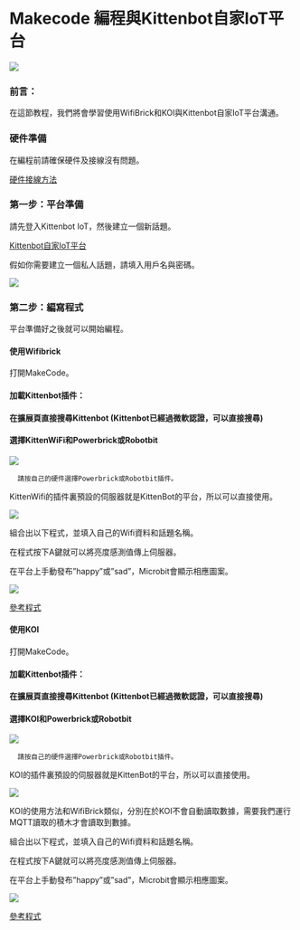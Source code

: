 # Makecode 編程與Kittenbot自家IoT平台

![](https://kittenbothk.readthedocs.io/en/latest/\_images/mcbanner8.png)

### 前言：

在這節教程，我們將會學習使用WifiBrick和KOI與Kittenbot自家IoT平台溝通。

### 硬件準備

在編程前請確保硬件及接線沒有問題。

[硬件接線方法](../wifibrick/wifibrick\_intro.md)

### 第一步：平台準備

請先登入Kittenbot IoT，然後建立一個新話題。

[Kittenbot自家IoT平台](https://iot.kittenbot.cn/)

假如你需要建立一個私人話題，請填入用戶名與密碼。

![](https://kittenbothk.readthedocs.io/en/latest/\_images/kittenbot\_11.png)

### 第二步：編寫程式

平台準備好之後就可以開始編程。

#### 使用Wifibrick

打開MakeCode。

#### 加載Kittenbot插件：

#### 在擴展頁直接搜尋Kittenbot (Kittenbot已經過微軟認證，可以直接搜尋)

#### 選擇KittenWiFi和Powerbrick或Robotbit

![](https://kittenbothk.readthedocs.io/en/latest/\_images/wifi\_search.png)

```
  請按自己的硬件選擇Powerbrick或Robotbit插件。
```

KittenWifi的插件裏預設的伺服器就是KittenBot的平台，所以可以直接使用。

![](https://kittenbothk.readthedocs.io/en/latest/\_images/kittenbot\_21.png)

組合出以下程式，並填入自己的Wifi資料和話題名稱。

在程式按下A鍵就可以將亮度感測值傳上伺服器。

在平台上手動發布”happy”或”sad”，Microbit會顯示相應圖案。

![](https://kittenbothk.readthedocs.io/en/latest/\_images/kittenbot\_31.png)

[參考程式](https://makecode.microbit.org/\_D4J7wX7uRhtV)

#### 使用KOI

打開MakeCode。

#### 加載Kittenbot插件：

#### 在擴展頁直接搜尋Kittenbot (Kittenbot已經過微軟認證，可以直接搜尋)

#### 選擇KOI和Powerbrick或Robotbit

![](https://kittenbothk.readthedocs.io/en/latest/\_images/wifi\_search.png)

```
  請按自己的硬件選擇Powerbrick或Robotbit插件。
```

KOI的插件裏預設的伺服器就是KittenBot的平台，所以可以直接使用。

![](https://kittenbothk.readthedocs.io/en/latest/\_images/kittenbot\_51.png)

KOI的使用方法和WifiBrick類似，分別在於KOI不會自動讀取數據，需要我們運行MQTT讀取的積木才會讀取到數據。

組合出以下程式，並填入自己的Wifi資料和話題名稱。

在程式按下A鍵就可以將亮度感測值傳上伺服器。

在平台上手動發布”happy”或”sad”，Microbit會顯示相應圖案。

![](https://kittenbothk.readthedocs.io/en/latest/\_images/kittenbot\_41.png)

[參考程式](https://makecode.microbit.org/\_9xm455btKcPi)
